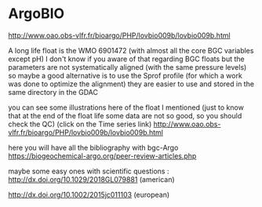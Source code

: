 # ArgoBIO

http://www.oao.obs-vlfr.fr/bioargo/PHP/lovbio009b/lovbio009b.html

A long life float is the WMO 6901472 (with almost all the core BGC variables except pH) I don't know if you aware of that regarding BGC floats but the parameters are not systematically aligned (with the same pressure levels) so maybe a good alternative is to use the Sprof profile (for which a work was done to optimize the alignment) they are easier to use and stored in the same directory in the GDAC

you can see some illustrations here of the float I mentioned (just to know that at the end of the float life some data are not so good, so you should check the QC) (click on the Time series link)
http://www.oao.obs-vlfr.fr/bioargo/PHP/lovbio009b/lovbio009b.html

here you will have all the bibliography with bgc-Argo
https://biogeochemical-argo.org/peer-review-articles.php

maybe some easy ones with scientific questions :
http://dx.doi.org/10.1029/2018GL079881 (american)

http://dx.doi.org/10.1002/2015jc011103 (european)
